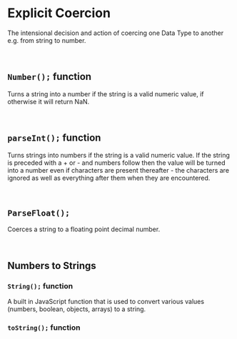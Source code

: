 # Explicit Coercion

The intensional decision and action of coercing one Data Type to another e.g. from string to number.

<br>

## `Number();` function

Turns a string into a number if the string is a valid numeric value, if otherwise it will return NaN.

<br>

## `parseInt();` function

Turns strings into numbers if the string is a valid numeric value.
If the string is preceded with a + or - and numbers follow then the value will be turned into a number even if characters are present thereafter - the characters are ignored as well as everything after them when they are encountered.

<br>

## `ParseFloat();`

Coerces a string to a floating point decimal number. 

<br>

## Numbers to Strings

### `String();` function

A built in JavaScript function that is used to convert various values (numbers, boolean, objects, arrays) to a string.



### `toString();` function


<br>

